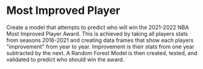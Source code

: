 # Most Improved Player
Create a model that attempts to predict who will win the 2021-2022 NBA Most Improved Player Award.
This is achieved by taking all players stats from seasons 2016-2021 and creating data frames that show each players "improvement" from year to year. Improvement is their stats from one year subtracted by the next.
A Random Forest Model is then created, tested, and validated to predict who should win the award.
